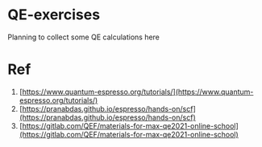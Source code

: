 # QE-exercises
Planning to collect some QE calculations here

# Ref
1. [https://www.quantum-espresso.org/tutorials/](https://www.quantum-espresso.org/tutorials/)  
2. [https://pranabdas.github.io/espresso/hands-on/scf](https://pranabdas.github.io/espresso/hands-on/scf)   
3. [https://gitlab.com/QEF/materials-for-max-qe2021-online-school](https://gitlab.com/QEF/materials-for-max-qe2021-online-school)      

